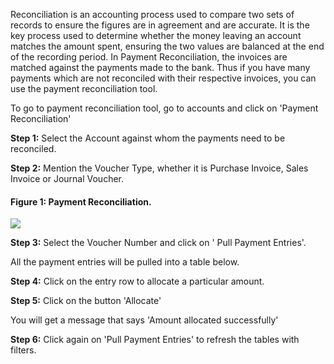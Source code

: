 Reconciliation is an accounting process used to compare two sets of records to
ensure the figures are in agreement and are accurate. It is the key process
used to determine whether the money leaving an account matches the amount
spent, ensuring the two values are balanced at the end of the recording
period. In Payment Reconciliation, the invoices are matched against the
payments made to the bank. Thus if you have many payments which are not
reconciled with their respective invoices, you can use the payment
reconciliation tool.

  

To go to payment reconciliation tool, go to accounts and click on 'Payment
Reconciliation'

  

__Step 1:__ Select the Account against whom the payments need to be reconciled.

  

__Step 2:__ Mention the Voucher Type, whether it is Purchase Invoice, Sales
Invoice or Journal Voucher.

  

#### Figure 1: Payment Reconciliation.

![](assets/erpnext_org/images/erpnext/payment-reconciliation-1.png)  

  

__Step 3:__ Select the Voucher Number and click on ' Pull Payment Entries'.  

All the payment entries will be pulled into a table below.

  

__Step 4:__ Click on the entry row to allocate a particular amount.

  

__Step 5:__ Click on the button 'Allocate'

You will get a message that says 'Amount allocated successfully'

  

__Step 6:__ Click again on 'Pull Payment Entries' to refresh the tables with
filters.

  